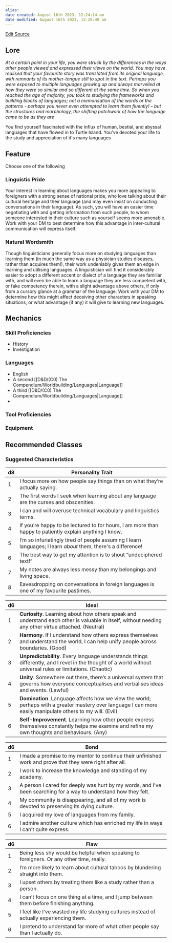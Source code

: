 ```yaml
---
alias: 
date created: August 16th 2023, 12:24:14 am
date modified: August 16th 2023, 12:28:49 am
---
```

[Edit Source](https://github.com/bradhaas/TheCompendium-v2/blob/main/Custom%20Backgrounds/The%20Cunning%20Linguist.md)
## Lore
*At a certain point in your life, you were struck by the differences in the ways other people viewed and expressed their views on the world. You may have realised that your favourite story was translated from its original language, with remnants of its mother-tongue still to spot in the text. Perhaps you were exposed to multiple languages growing up and always marvelled at how they were so similar and so different at the same time. So when you reached the age of majority, you took to studying the frameworks and building blocks of languages; not a memorisation of the words or the patterns - perhaps you never even attempted to learn them fluently! – but the structures and morphology, the shifting patchwork of how the language came to be as they are*

You find yourself fascinated with the influx of human, bestial, and abyssal languages that have flowed in to Turtle Island. You've devoted your life to the study and appreciation of it's many languages
## Feature
Choose one of the following
### Linguistic Pride
Your interest in learning about languages makes you more appealing to foreigners with a strong sense of national pride, who love talking about their cultural heritage and their language (and may even insist on conducting conversations in their language). As such, you will have an easier time negotiating with and getting information from such people, to whom someone interested in their culture such as yourself seems more amenable. Work with your DM to best determine how this advantage in inter-cultural communication will express itself.
### Natural Wordsmith
Though linguisticians generally focus more on studying languages than learning them (in much the same way as a physician studies diseases, rather than acquires them!), their work undeniably gives them an edge in learning and utilising languages. A linguistician will find it considerably easier to adopt a different accent or dialect of a language they are familiar with, and will even be able to learn a language they are less competent with, or fake competency therein, with a slight advantage above others, if only from a cursory glance at a grammar of the language. Work with your DM to determine how this might affect deceiving other characters in speaking situations, or what advantage (if any) it will give to learning new languages.

## Mechanics
### Skill Proficiencies
- History
- Investigation
### Languages
- English
- A second [[D&D/(C0) The Compendium/Worldbuilding/Languages|Language]]
- A third [[D&D/(C0) The Compendium/Worldbuilding/Languages|Language]]
- 
### Tool Proficiencies
### Equipment
## Recommended Classes

### Suggested Characteristics

|d8|Personality Trait|
|---|---|
|1|I focus more on how people say things than on what they’re actually saying.|
|2|The first words I seek when learning about any language are the curses and obscenities.|
|3|I can and will overuse technical vocabulary and linguistics terms.|
|4|If you’re happy to be lectured to for hours, I am more than happy to patiently explain anything I know.|
|5|I’m so infuriatingly tired of people assuming I learn languages; I learn _about_ them, there's a difference!|
|6|The best way to get my attention is to shout “undeciphered text!”|
|7|My notes are always less messy than my belongings and living space.|
|8|Eavesdropping on conversations in foreign languages is one of my favourite pastimes.|

|d6|Ideal|
|---|---|
|1|**Curiosity**. Learning about how others speak and understand each other is valuable in itself, without needing any other virtue attached. (Neutral)|
|2|**Harmony**. If I understand how others express themselves and understand the world, I can help unify people across boundaries. (Good)|
|3|**Unpredictability**. Every language understands things differently, and I revel in the thought of a world without universal rules or limitations. (Chaotic)|
|4|**Unity**. Somewhere out there, there’s a universal system that governs how everyone conceptualises and verbalises ideas and events. (Lawful)|
|5|**Domination**. Language affects how we view the world; perhaps with a greater mastery over language I can more easily manipulate others to my will. (Evil)|
|6|**Self-Improvement**. Learning how other people express themselves constantly helps me examine and refine my own thoughts and behaviours. (Any)|

|d6|Bond|
|---|---|
|1|I made a promise to my mentor to continue their unfinished work and prove that they were right after all.|
|2|I work to increase the knowledge and standing of my academy.|
|3|A person I cared for deeply was hurt by my words, and I’ve been searching for a way to understand how they felt.|
|4|My community is disappearing, and all of my work is devoted to preserving its dying culture.|
|5|I acquired my love of languages from my family.|
|6|I admire another culture which has enriched my life in ways I can’t quite express.|

|d6|Flaw|
|---|---|
|1|Being less shy would be helpful when speaking to foreigners. Or any other time, really.|
|2|I’m more likely to learn about cultural taboos by blundering straight into them.|
|3|I upset others by treating them like a study rather than a person.|
|4|I can’t focus on one thing at a time, and I jump between them before finishing anything.|
|5|I feel like I’ve wasted my life studying cultures instead of actually experiencing them.|
|6|I pretend to understand far more of what other people say than I actually do.|
